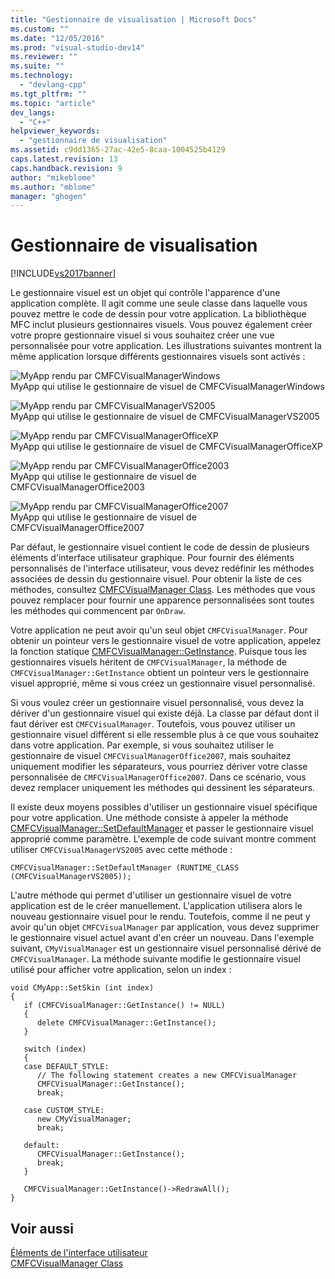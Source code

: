 ```yaml
---
title: "Gestionnaire de visualisation | Microsoft Docs"
ms.custom: ""
ms.date: "12/05/2016"
ms.prod: "visual-studio-dev14"
ms.reviewer: ""
ms.suite: ""
ms.technology: 
  - "devlang-cpp"
ms.tgt_pltfrm: ""
ms.topic: "article"
dev_langs: 
  - "C++"
helpviewer_keywords: 
  - "gestionnaire de visualisation"
ms.assetid: c9dd1365-27ac-42e5-8caa-1004525b4129
caps.latest.revision: 13
caps.handback.revision: 9
author: "mikeblome"
ms.author: "mblome"
manager: "ghogen"
---
```

# Gestionnaire de visualisation
[!INCLUDE[vs2017banner](../assembler/inline/includes/vs2017banner.md)]

Le gestionnaire visuel est un objet qui contrôle l'apparence d'une application complète.  Il agit comme une seule classe dans laquelle vous pouvez mettre le code de dessin pour votre application.  La bibliothèque MFC inclut plusieurs gestionnaires visuels.  Vous pouvez également créer votre propre gestionnaire visuel si vous souhaitez créer une vue personnalisée pour votre application.  Les illustrations suivantes montrent la même application lorsque différents gestionnaires visuels sont activés :  
  
 ![MyApp rendu par CMFCVisualManagerWindows](../mfc/media/vmwindows.png "VMWindows")  
MyApp qui utilise le gestionnaire de visuel de CMFCVisualManagerWindows  
  
 ![MyApp rendu par CMFCVisualManagerVS2005](../mfc/media/vmvs2005.png "VMVS2005")  
MyApp qui utilise le gestionnaire de visuel de CMFCVisualManagerVS2005  
  
 ![MyApp rendu par CMFCVisualManagerOfficeXP](../mfc/media/vmofficexp.png "VMOfficeXP")  
MyApp qui utilise le gestionnaire de visuel de CMFCVisualManagerOfficeXP  
  
 ![MyApp rendu par CMFCVisualManagerOffice2003](../mfc/media/vmoffice2003.png "VMOffice2003")  
MyApp qui utilise le gestionnaire de visuel de CMFCVisualManagerOffice2003  
  
 ![MyApp rendu par CMFCVisualManagerOffice2007](../mfc/media/msoffice2007.png "MSOffice2007")  
MyApp qui utilise le gestionnaire de visuel de CMFCVisualManagerOffice2007  
  
 Par défaut, le gestionnaire visuel contient le code de dessin de plusieurs éléments d'interface utilisateur graphique.  Pour fournir des éléments personnalisés de l'interface utilisateur, vous devez redéfinir les méthodes associées de dessin du gestionnaire visuel.  Pour obtenir la liste de ces méthodes, consultez [CMFCVisualManager Class](../mfc/reference/cmfcvisualmanager-class.md).  Les méthodes que vous pouvez remplacer pour fournir une apparence personnalisées sont toutes les méthodes qui commencent par `OnDraw`.  
  
 Votre application ne peut avoir qu'un seul objet `CMFCVisualManager`.  Pour obtenir un pointeur vers le gestionnaire visuel de votre application, appelez la fonction statique [CMFCVisualManager::GetInstance](../Topic/CMFCVisualManager::GetInstance.md).  Puisque tous les gestionnaires visuels héritent de `CMFCVisualManager`, la méthode de `CMFCVisualManager::GetInstance` obtient un pointeur vers le gestionnaire visuel approprié, même si vous créez un gestionnaire visuel personnalisé.  
  
 Si vous voulez créer un gestionnaire visuel personnalisé, vous devez la dériver d'un gestionnaire visuel qui existe déjà.  La classe par défaut dont il faut dériver est `CMFCVisualManager`.  Toutefois, vous pouvez utiliser un gestionnaire visuel différent si elle ressemble plus à ce que vous souhaitez dans votre application.  Par exemple, si vous souhaitez utiliser le gestionnaire de visuel `CMFCVisualManagerOffice2007`, mais souhaitez uniquement modifier les séparateurs, vous pourriez dériver votre classe personnalisée de `CMFCVisualManagerOffice2007`.  Dans ce scénario, vous devez remplacer uniquement les méthodes qui dessinent les séparateurs.  
  
 Il existe deux moyens possibles d'utiliser un gestionnaire visuel spécifique pour votre application.  Une méthode consiste à appeler la méthode [CMFCVisualManager::SetDefaultManager](../Topic/CMFCVisualManager::SetDefaultManager.md) et passer le gestionnaire visuel approprié comme paramètre.  L'exemple de code suivant montre comment utiliser `CMFCVisualManagerVS2005` avec cette méthode :  
  
```  
CMFCVisualManager::SetDefaultManager (RUNTIME_CLASS (CMFCVisualManagerVS2005));  
```  
  
 L'autre méthode qui permet d'utiliser un gestionnaire visuel de votre application est de le créer manuellement.  L'application utilisera alors le nouveau gestionnaire visuel pour le rendu.  Toutefois, comme il ne peut y avoir qu'un objet `CMFCVisualManager` par application, vous devez supprimer le gestionnaire visuel actuel avant d'en créer un nouveau.  Dans l'exemple suivant, `CMyVisualManager` est un gestionnaire visuel personnalisé dérivé de `CMFCVisualManager`.  La méthode suivante modifie le gestionnaire visuel utilisé pour afficher votre application, selon un index :  
  
```  
void CMyApp::SetSkin (int index)  
{  
   if (CMFCVisualManager::GetInstance() != NULL)  
   {  
      delete CMFCVisualManager::GetInstance();  
   }  
  
   switch (index)  
   {  
   case DEFAULT_STYLE:  
      // The following statement creates a new CMFCVisualManager  
      CMFCVisualManager::GetInstance();  
      break;  
  
   case CUSTOM_STYLE:  
      new CMyVisualManager;  
      break;  
  
   default:  
      CMFCVisualManager::GetInstance();  
      break;  
   }  
  
   CMFCVisualManager::GetInstance()->RedrawAll();  
}  
```  
  
## Voir aussi  
 [Éléments de l'interface utilisateur](../mfc/user-interface-elements-mfc.md)   
 [CMFCVisualManager Class](../mfc/reference/cmfcvisualmanager-class.md)